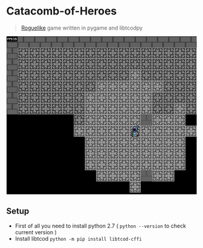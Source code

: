 # Catacomb-of-Heroes
> [Roguelike](https://en.wikipedia.org/wiki/Roguelike) game written in pygame and libtcodpy

![Game Screen](https://raw.githubusercontent.com/BikerViking/Catacomb-of-Heroes/master/Rogue_Like/GFX/game_screen.png)

## Setup 

* First of all you need to install python 2.7 ( `python --version` to check current version ) 
* Install libtcod `python -m pip install libtcod-cffi`



